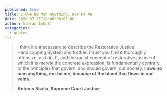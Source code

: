 ```yaml
---
published: true
title: I Owe No Man Anything, Nor He Me
date: 2020-07-31T18:00:00+02:00
author: Stefan Imhoff
categories:
  - quotes
---
```


> I think it unnecessary to describe the Restorative Justice Handicapping System any further. I trust you find it thoroughly offensive, as I do. It, and the racist concept of restorative justice of which it is merely the concrete expression, is fundamentally contrary to the principles that govern, and should govern, our society. **I owe no man anything, nor he me, because of the blood that flows in our veins**.
>
> **Antonin Scalia, Supreme Court Justice**
